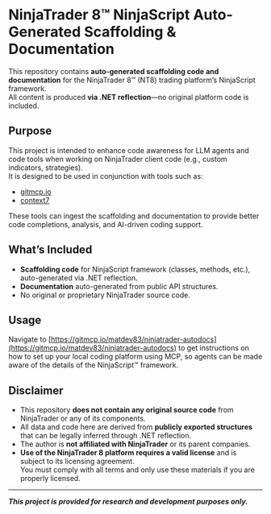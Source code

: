 # NinjaTrader 8™ NinjaScript Auto-Generated Scaffolding & Documentation

This repository contains **auto-generated scaffolding code and documentation** for the NinjaTrader 8™ (NT8) trading platform’s NinjaScript framework.  
All content is produced **via .NET reflection**—no original platform code is included.

## Purpose

This project is intended to enhance code awareness for LLM agents and code tools when working on NinjaTrader client code (e.g., custom indicators, strategies).  
It is designed to be used in conjunction with tools such as:

- [gitmcp.io](https://gitmcp.io/)
- [context7](https://github.com/upstash/context7)

These tools can ingest the scaffolding and documentation to provide better code completions, analysis, and AI-driven coding support.

## What’s Included

- **Scaffolding code** for NinjaScript framework (classes, methods, etc.), auto-generated via .NET reflection.
- **Documentation** auto-generated from public API structures.
- No original or proprietary NinjaTrader source code.

## Usage

Navigate to [https://gitmcp.io/matdev83/ninjatrader-autodocs](https://gitmcp.io/matdev83/ninjatrader-autodocs) to get instructions on how to set up your local coding platform using MCP, so agents can be made aware of the details of the NinjaScript™ framework.

## Disclaimer

- This repository **does not contain any original source code** from NinjaTrader or any of its components.
- All data and code here are derived from **publicly exported structures** that can be legally inferred through .NET reflection.
- The author is **not affiliated with NinjaTrader** or its parent companies.
- **Use of the NinjaTrader 8 platform requires a valid license** and is subject to its licensing agreement.  
  You must comply with all terms and only use these materials if you are properly licensed.

---

**_This project is provided for research and development purposes only._**